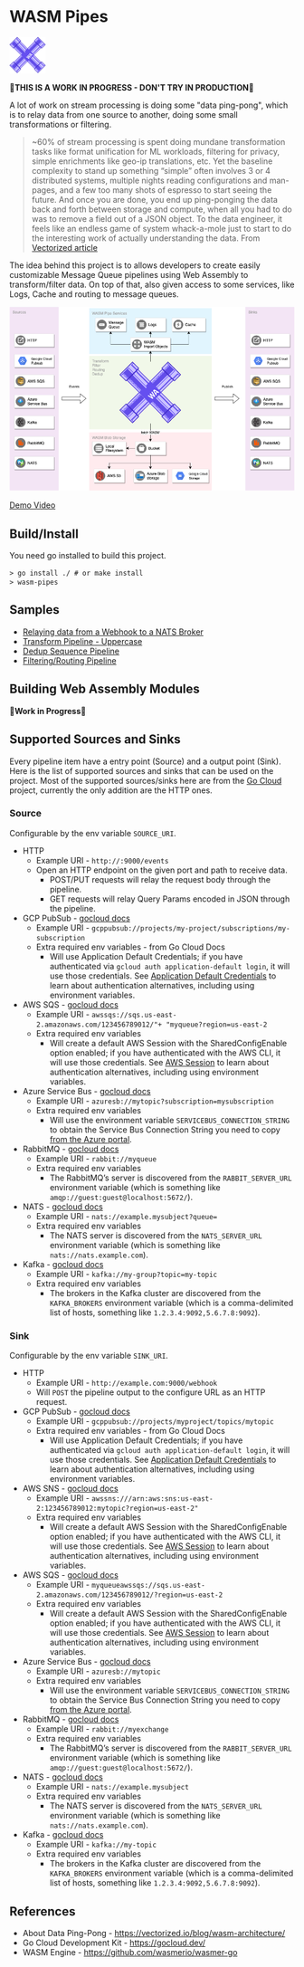 # WASM Pipes

<img src="./.images/logo.png" width="64" height="64" />

🚧**THIS IS A WORK IN PROGRESS - DON'T TRY IN PRODUCTION**🚧

A lot of work on stream processing is doing some "data ping-pong", which is to relay data from one source to another, doing some small transformations or filtering.

> ~60% of stream processing is spent doing mundane transformation tasks like format unification for ML workloads, filtering for privacy, simple enrichments like geo-ip translations, etc. Yet the baseline complexity to stand up something “simple” often involves 3 or 4 distributed systems, multiple nights reading configurations and man-pages, and a few too many shots of espresso to start seeing the future. And once you are done, you end up ping-ponging the data back and forth between storage and compute, when all you had to do was to remove a field out of a JSON object. To the data engineer, it feels like an endless game of system whack-a-mole just to start to do the interesting work of actually understanding the data.
> From [Vectorized article](https://vectorized.io/blog/wasm-architecture/)

The idea behind this project is to allows developers to create easily customizable Message Queue pipelines using Web Assembly to transform/filter data. On top of that, also given access to some services, like Logs, Cache and routing to message queues.

![Architecture](./.images/architecture.png)

[Demo Video](https://www.loom.com/share/e60d4850342145818b3606a324c38643)

## Build/Install

You need go installed to build this project.

```
> go install ./ # or make install
> wasm-pipes
```

## Samples

- [Relaying data from a Webhook to a NATS Broker](./demos/relay-webhook-to-nats.md)
- [Transform Pipeline - Uppercase](./demos/transform-uppercase-pipeline.md)
- [Dedup Sequence Pipeline](./demos/dedup-sequence-pipeline.md)
- [Filtering/Routing Pipeline](./demos/filtering-pipeline.md)

## Building Web Assembly Modules

🚧**Work in Progress**🚧

## Supported Sources and Sinks

Every pipeline item have a entry point (Source) and a output point (Sink). Here is the list of supported sources and sinks that can be used on the project. Most of the supported sources/sinks here are from the [Go Cloud](https://gocloud.dev) project, currently the only addition are the HTTP ones.

### Source

Configurable by the env variable `SOURCE_URI`.

- HTTP
  - Example URI - `http://:9000/events`
  - Open an HTTP endpoint on the given port and path to receive data.
    - POST/PUT requests will relay the request body through the pipeline.
    - GET requests will relay Query Params encoded in JSON through the pipeline.
- GCP PubSub - [gocloud docs](https://gocloud.dev/howto/pubsub/subscribe/#gcp)
  - Example URI - `gcppubsub://projects/my-project/subscriptions/my-subscription`
  - Extra required env variables - from Go Cloud Docs
    - Will use Application Default Credentials; if you have authenticated via `gcloud auth application-default login`, it will use those credentials. See [Application Default Credentials](https://cloud.google.com/docs/authentication/production) to learn about authentication alternatives, including using environment variables.
- AWS SQS - [gocloud docs](https://gocloud.dev/howto/pubsub/subscribe/#sqs)
  - Example URI - `awssqs://sqs.us-east-2.amazonaws.com/123456789012/"+ "myqueue?region=us-east-2`
  - Extra required env variables
    - Will create a default AWS Session with the SharedConfigEnable option enabled; if you have authenticated with the AWS CLI, it will use those credentials. See [AWS Session](https://docs.aws.amazon.com/sdk-for-go/api/aws/session/) to learn about authentication alternatives, including using environment variables.
- Azure Service Bus - [gocloud docs](https://gocloud.dev/howto/pubsub/subscribe/#azure)
  - Example URI - `azuresb://mytopic?subscription=mysubscription`
  - Extra required env variables
    - Will use the environment variable `SERVICEBUS_CONNECTION_STRING` to obtain the Service Bus Connection String you need to copy [from the Azure portal](https://docs.microsoft.com/en-us/azure/service-bus-messaging/service-bus-dotnet-how-to-use-topics-subscriptions#get-the-connection-string).
- RabbitMQ - [gocloud docs](https://gocloud.dev/howto/pubsub/subscribe/#rabbitmq)
  - Example URI - `rabbit://myqueue`
  - Extra required env variables
    - The RabbitMQ’s server is discovered from the `RABBIT_SERVER_URL` environment variable (which is something like `amqp://guest:guest@localhost:5672/`).
- NATS - [gocloud docs](https://gocloud.dev/howto/pubsub/subscribe/#nats)
  - Example URI - `nats://example.mysubject?queue=`
  - Extra required env variables
    - The NATS server is discovered from the `NATS_SERVER_URL` environment variable (which is something like `nats://nats.example.com`).
- Kafka - [gocloud docs](https://gocloud.dev/howto/pubsub/subscribe/#kafka)
  - Example URI - `kafka://my-group?topic=my-topic`
  - Extra required env variables
    - The brokers in the Kafka cluster are discovered from the `KAFKA_BROKERS` environment variable (which is a comma-delimited list of hosts, something like `1.2.3.4:9092,5.6.7.8:9092`).

### Sink

Configurable by the env variable `SINK_URI`.

- HTTP
  - Example URI - `http://example.com:9000/webhook`
  - Will `POST` the pipeline output to the configure URL as an HTTP request.
- GCP PubSub - [gocloud docs](https://gocloud.dev/howto/pubsub/publish/#gcp)
  - Example URI - `gcppubsub://projects/myproject/topics/mytopic`
  - Extra required env variables - from Go Cloud Docs
    - Will use Application Default Credentials; if you have authenticated via `gcloud auth application-default login`, it will use those credentials. See [Application Default Credentials](https://cloud.google.com/docs/authentication/production) to learn about authentication alternatives, including using environment variables.
- AWS SNS - [gocloud docs](https://gocloud.dev/howto/pubsub/publish/#sns)
  - Example URI - `awssns:///arn:aws:sns:us-east-2:123456789012:mytopic?region=us-east-2"`
  - Extra required env variables
    - Will create a default AWS Session with the SharedConfigEnable option enabled; if you have authenticated with the AWS CLI, it will use those credentials. See [AWS Session](https://docs.aws.amazon.com/sdk-for-go/api/aws/session/) to learn about authentication alternatives, including using environment variables.
- AWS SQS - [gocloud docs](https://gocloud.dev/howto/pubsub/publish/#sqs)
  - Example URI - `myqueueawssqs://sqs.us-east-2.amazonaws.com/123456789012/?region=us-east-2`
  - Extra required env variables
    - Will create a default AWS Session with the SharedConfigEnable option enabled; if you have authenticated with the AWS CLI, it will use those credentials. See [AWS Session](https://docs.aws.amazon.com/sdk-for-go/api/aws/session/) to learn about authentication alternatives, including using environment variables.
- Azure Service Bus - [gocloud docs](https://gocloud.dev/howto/pubsub/publish/#azure)
  - Example URI - `azuresb://mytopic`
  - Extra required env variables
    - Will use the environment variable `SERVICEBUS_CONNECTION_STRING` to obtain the Service Bus Connection String you need to copy [from the Azure portal](https://docs.microsoft.com/en-us/azure/service-bus-messaging/service-bus-dotnet-how-to-use-topics-subscriptions#get-the-connection-string).
- RabbitMQ - [gocloud docs](https://gocloud.dev/howto/pubsub/publish/#rabbitmq)
  - Example URI - `rabbit://myexchange`
  - Extra required env variables
    - The RabbitMQ’s server is discovered from the `RABBIT_SERVER_URL` environment variable (which is something like `amqp://guest:guest@localhost:5672/`).
- NATS - [gocloud docs](https://gocloud.dev/howto/pubsub/publish/#nats)
  - Example URI - `nats://example.mysubject`
  - Extra required env variables
    - The NATS server is discovered from the `NATS_SERVER_URL` environment variable (which is something like `nats://nats.example.com`).
- Kafka - [gocloud docs](https://gocloud.dev/howto/pubsub/publish/#kafka)
  - Example URI - `kafka://my-topic`
  - Extra required env variables
    - The brokers in the Kafka cluster are discovered from the `KAFKA_BROKERS` environment variable (which is a comma-delimited list of hosts, something like `1.2.3.4:9092,5.6.7.8:9092`).

## References

- About Data Ping-Pong - https://vectorized.io/blog/wasm-architecture/
- Go Cloud Development Kit - https://gocloud.dev/
- WASM Engine - https://github.com/wasmerio/wasmer-go
